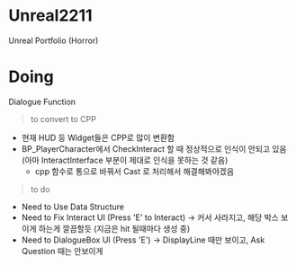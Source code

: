 # Unreal2211
Unreal Portfolio (Horror)

# Doing
Dialogue Function   
> to convert to CPP
* 현재 HUD 등 Widget들은 CPP로 많이 변환함
* BP_PlayerCharacter에서 CheckInteract 할 때 정상적으로 인식이 안되고 있음 (아마 InteractInterface 부분이 제대로 인식을 못하는 것 같음)
    * cpp 함수로 통으로 바꿔서 Cast<IInteractInterface> 로 처리해서 해결해봐야겠음

> to do
* Need to Use Data Structure
* Need to Fix Interact UI (Press 'E' to Interact) -> 커서 사라지고, 해당 박스 보이게 하는게 깔끔할듯 (지금은 hit 될때마다 생성 중)
* Need to DialogueBox UI (Press 'E') -> DisplayLine 때만 보이고, Ask Question 때는 안보이게
